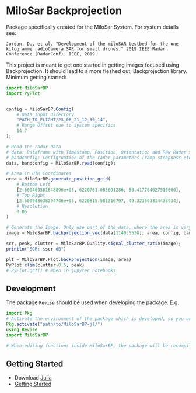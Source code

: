 # MiloSar Backprojection
Package specifically created for the MiloSar System. For system details see:

```text
Jordan, D., et al. "Development of the miloSAR testbed for the one kilogramme radioCamera SAR for small drones." 2019 IEEE Radar Conference (RadarConf). IEEE, 2019.
```

This project is meant to get one started in getting images focused using Backprojection. It should lead to a more fleshed out, Backprojection library. Minimum getting started:

```julia
import MiloSarBP
import PyPlot


config = MiloSarBP.Config(
	# Data Input Directory
	"PATH_TO_FLIGHT/23_06_21_12_30_14",
	# Range Offset due to system specifics
	14.7
);

# Read the radar data
# data: Dataframe with Timestamp, Position, Orientation and Raw Radar Signal
# bandconfig: Configruation of the radar parameters (ramp steepness etc.)
data, bandconfig = MiloSarBP.read(config);

# Area in UTM Coordinates
area = MiloSarBP.generate_position_grid(
	# Bottom Left
	[2.609400501848896e+05, 6220761.085691286, 50.417764027515660], 
	# Top Right
	[2.609948638294746e+05, 6220815.581316797, 49.323503814433934],
	# Resolution
	0.05
)

# Generate the Image. Only use part of the data, where the area is very visible
image = MiloSarBP.backprojection_vec(data[1140:5530], area, config, bandconfig);

scr, peak, clutter = MiloSarBP.Quality.signal_clutter_ratio(image);
println("SCR: $scr dB")

plt = MiloSarBP.Plot.backprojection(image, area)
PyPlot.clim(clutter-0.5, peak)
# PyPlot.gcf() # When in jupyter notebooks
```

## Development
The package `Revise` should be used when developing the package. E.g.
```julia
import Pkg
# Activate the environment of the package which is developed, so you use this version as working code and not the published package
Pkg.activate("path/to/MiloSarBP-jl/")
using Revise
import MiloSarBP

# When editing functions inside MiloSarBP, the package will be recompiled
```

## Getting Started
- Download [Julia](https://julialang.org/downloads/)
- [Getting Started](https://docs.julialang.org/en/v1/manual/getting-started/)